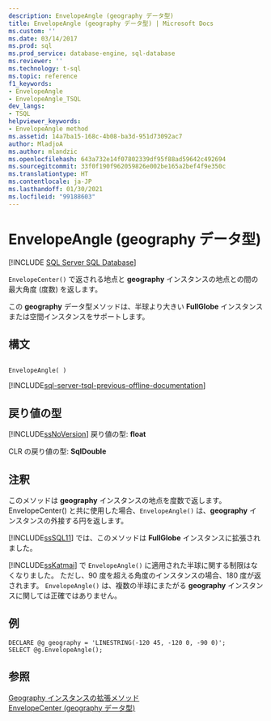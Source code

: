 ```yaml
---
description: EnvelopeAngle (geography データ型)
title: EnvelopeAngle (geography データ型) | Microsoft Docs
ms.custom: ''
ms.date: 03/14/2017
ms.prod: sql
ms.prod_service: database-engine, sql-database
ms.reviewer: ''
ms.technology: t-sql
ms.topic: reference
f1_keywords:
- EnvelopeAngle
- EnvelopeAngle_TSQL
dev_langs:
- TSQL
helpviewer_keywords:
- EnvelopeAngle method
ms.assetid: 14a7ba15-168c-4b08-ba3d-951d73092ac7
author: MladjoA
ms.author: mlandzic
ms.openlocfilehash: 643a732e14f07802339df95f88ad59642c492694
ms.sourcegitcommit: 33f0f190f962059826e002be165a2bef4f9e350c
ms.translationtype: HT
ms.contentlocale: ja-JP
ms.lasthandoff: 01/30/2021
ms.locfileid: "99188603"
---
```

# <a name="envelopeangle-geography-data-type"></a>EnvelopeAngle (geography データ型)
[!INCLUDE [SQL Server SQL Database](../../includes/applies-to-version/sql-asdb.md)]

  `EnvelopeCenter()` で返される地点と **geography** インスタンスの地点との間の最大角度 (度数) を返します。  
  
 この **geography** データ型メソッドは、半球より大きい **FullGlobe** インスタンスまたは空間インスタンスをサポートします。  
  
## <a name="syntax"></a>構文  
  
```  
  
EnvelopeAngle( )  
```  

[!INCLUDE[sql-server-tsql-previous-offline-documentation](../../includes/sql-server-tsql-previous-offline-documentation.md)]

## <a name="return-types"></a>戻り値の型  
 [!INCLUDE[ssNoVersion](../../includes/ssnoversion-md.md)] 戻り値の型: **float**  
  
 CLR の戻り値の型: **SqlDouble**  
  
## <a name="remarks"></a>注釈  
 このメソッドは **geography** インスタンスの地点を度数で返します。 EnvelopeCenter() と共に使用した場合、`EnvelopeAngle()` は、**geography** インスタンスの外接する円を返します。  
  
 [!INCLUDE[ssSQL11](../../includes/sssql11-md.md)] では、このメソッドは **FullGlobe** インスタンスに拡張されました。  
  
 [!INCLUDE[ssKatmai](../../includes/sskatmai-md.md)] で `EnvelopeAngle()` に適用された半球に関する制限はなくなりました。 ただし、90 度を超える角度のインスタンスの場合、180 度が返されます。 `EnvelopeAngle()` は、複数の半球にまたがる **geography** インスタンスに関しては正確ではありません。  
  
## <a name="examples"></a>例  
  
```  
DECLARE @g geography = 'LINESTRING(-120 45, -120 0, -90 0)';   
SELECT @g.EnvelopeAngle();  
```  
  
## <a name="see-also"></a>参照  
 [Geography インスタンスの拡張メソッド](../../t-sql/spatial-geography/extended-methods-on-geography-instances.md)   
 [EnvelopeCenter &#40;geography データ型&#41;](../../t-sql/spatial-geography/envelopecenter-geography-data-type.md)  
  
  
